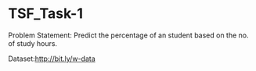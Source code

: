 # TSF_Task-1

Problem Statement: Predict the percentage of an student based on the no. of study hours.

Dataset:http://bit.ly/w-data
